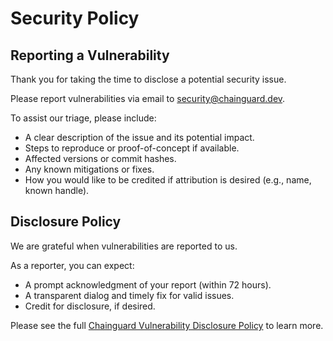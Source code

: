# Security Policy

## Reporting a Vulnerability

Thank you for taking the time to disclose a potential security issue.

Please report vulnerabilities via email to [security@chainguard.dev](mailto:security@chainguard.dev).

To assist our triage, please include:
- A clear description of the issue and its potential impact.
- Steps to reproduce or proof-of-concept if available.
- Affected versions or commit hashes.
- Any known mitigations or fixes.
- How you would like to be credited if attribution is desired (e.g., name, known handle).

## Disclosure Policy

We are grateful when vulnerabilities are reported to us.

As a reporter, you can expect:
- A prompt acknowledgment of your report (within 72 hours).
- A transparent dialog and timely fix for valid issues.
- Credit for disclosure, if desired.

Please see the full [Chainguard Vulnerability Disclosure Policy](https://www.chainguard.dev/legal/inbound-vulnerability-disclosure-policy) to learn more.
